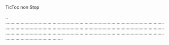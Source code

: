 TicToc non Stop

..
.................................................................................................................................................................................................................................................................................................................................................................................................................................